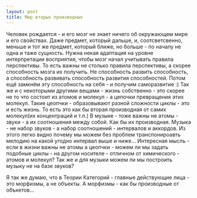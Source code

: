 ```yaml
---
layout: post
title: Мир вторых производных
---
```


Человек рождается - и его мозг не знает ничего об окружающем мире и его свойствах. Даже предмет, который дальше, и, соотсветсвенно, меньше и тот же предмет, который ближе, но больше - по началу не одна и таже сущность. Нужна некая адаптация на уровне интерпретации восприятия, чтобы мозг начал учитывать правила перспективы. То есть важны не столько правила перспективы, а скорее способность мозга их получить. Не способность развить способность, а способность развивать способность развития способностей. Потом ещё замкнём эту способность на себя - и получим саморазвитие :)
  Так же и с некоторыми другими вещами - жизнь собственно - это скорее не то что состоит из атомов и молекул - а цепочки превращения этих молекул. Такие цеопчки - образовывают разной сложности циклы - это и есть жизнь. То есть это как бы вторая производная от самих молекул(их концентраций и т.п.)
    В музыке - тоже важны не атомы - звуки - а их соотношения между собой. Как бы их производная. Музыка - не набор звуков - а набор соотношений - интервалов и аккордов. Из этого легко видно почему мы можем без проблем транспонироавть мелодию на какой угодно интервал выше и ниже...
    Интересная мысль - если в жизни важны не атомы а цеопчки - можем ли мы задать подобные циклы - на другом носителе - отличном от химического - атомов и молекул? Так же и для музыки можем ли мы построить музыку не на базе звуков?

Я так же думаю, что в Теории Категорий - главные действующие лица - это морфизмы, а не объекты. А морфизмы - как бы производные от объкетов...
